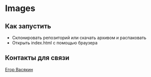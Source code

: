 # Images

## Как запустить

- Склонировать репозиторий или скачать архивом и распаковать
- Открыть index.html с помощью браузера

## Контакты для связи

[Егор Васякин](https::vk.com/evasyakin)

